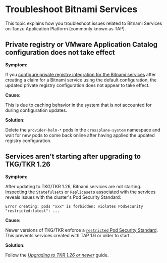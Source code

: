 # Troubleshoot Bitnami Services

This topic explains how you troubleshoot issues related to Bitnami Services on Tanzu Application Platform
(commonly known as TAP).

## <a id="private-reg"></a> Private registry or VMware Application Catalog configuration does not take effect

**Symptom:**

If you [configure private registry integration for the Bitnami services](../../bitnami-services/how-to-guides/configure-private-reg-integration.hbs.md)
after creating a claim for a Bitnami service using the default configuration,
the updated private registry configuration does not appear to take effect.

**Cause:**

This is due to caching behavior in the system that is not accounted for during configuration
updates.

**Solution:**

Delete the `provider-helm-*` pods in the `crossplane-system` namespace and wait for new pods to come
back online after having applied the updated registry configuration.

## <a id="tkr-126"></a> Services aren't starting after upgrading to TKG/TKR 1.26

**Symptom:**

After updating to TKG/TKR 1.26, Bitnami services are not starting.
Inspecting the `Statefulset`s or `Replicaset`s associated with the services reveals issues with the cluster's
Pod Security Standard:

```console
Error creating: pods "xxx" is forbidden: violates PodSecurity "restricted:latest": ...
```

**Cause:**

Newer versions of TKG/TKR enforce a [`restricted` Pod Security
Standard](https://kubernetes.io/docs/concepts/security/pod-security-standards/#restricted).
This prevents services created with TAP 1.6 or older to start.

**Solution:**

Follow the [_Upgrading to TKR 1.26 or newer_](../upgrading-tkr.hbs.md) guide.
